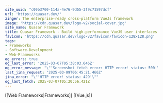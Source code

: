 ```yaml
---
site_uuid: "c00b3700-114a-4e76-9d55-3f9c71597dcf"
url: 'https://quasar.dev/'
zinger: The enterprise-ready cross-platform VueJs framework
image: 'https://cdn.quasar.dev/logo-v2/social-cover.jpg'
site_name: Quasar Framework
title: Quasar Framework - Build high-performance VueJS user interfaces in record time
favicon: 'https://cdn.quasar.dev/logo-v2/favicon/favicon-128x128.png'
tags:
- Frameworks
- Software-Development
- Web-Frameworks
og_errors: true
og_last_error: '2025-03-07T05:38:03.646Z'
og_error_message: "\"'Screenshot fetch error: HTTP error! status: 500'\""
last_jina_request: '2025-03-09T06:45:21.466Z'
jina_error: "\"'HTTP error! status: 429'\""
og_last_fetch: 2025-03-07T05:20:56.421Z
---
```

[[Web Frameworks|Frameworks]]
[[Vue.js]]

